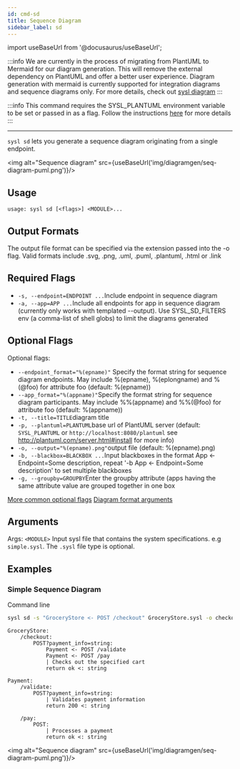 ```yaml
---
id: cmd-sd
title: Sequence Diagram
sidebar_label: sd
---
```


import useBaseUrl from '@docusaurus/useBaseUrl';

:::info
We are currently in the process of migrating from PlantUML to Mermaid for our diagram generation. This will remove the external dependency on PlantUML and offer a better user experience. Diagram generation with mermaid is currently supported for integration diagrams and sequence diagrams only. For more details, check out [sysl diagram](cmd-diagram.md)
:::

:::info
This command requires the SYSL_PLANTUML environment variable to be set or passed in as a flag. Follow the instructions [here](plantuml.md) for more details
:::

---

`sysl sd` lets you generate a sequence diagram originating from a single endpoint.

<img alt="Sequence diagram" src={useBaseUrl('img/diagramgen/seq-diagram-puml.png')}/>

## Usage

`usage: sysl sd [<flags>] <MODULE>...`

## Output Formats

The output file format can be specified via the extension passed into the -o flag.
Valid formats include .svg, .png, .uml, .puml, .plantuml, .html or .link

## Required Flags

- `-s, --endpoint=ENDPOINT ...`Include endpoint in sequence diagram
- `-a, --app=APP ...`Include all endpoints for app in sequence diagram (currently only works with
  templated --output). Use SYSL_SD_FILTERS env (a comma-list of shell globs) to limit
  the diagrams generated

## Optional Flags

Optional flags:

- `--endpoint_format="%(epname)"`
  Specify the format string for sequence diagram endpoints. May include %(epname),
  %(eplongname) and %(@foo) for attribute foo (default: %(epname))
- `--app_format="%(appname)"`Specify the format string for sequence diagram participants. May include %%(appname)
  and %%(@foo) for attribute foo (default: %(appname))
- `-t, --title=TITLE`diagram title
- `-p, --plantuml=PLANTUML`base url of PlantUML server (default: `SYSL_PLANTUML` or `http://localhost:8080/plantuml`
  see http://plantuml.com/server.html#install for more info)
- `-o, --output="%(epname).png"`output file (default: %(epname).png)
- `-b, --blackbox=BLACKBOX ...`Input blackboxes in the format App <- Endpoint=Some description, repeat '-b App <-
  Endpoint=Some description' to set multiple blackboxes
- `-g, --groupby=GROUPBY`Enter the groupby attribute (apps having the same attribute value are grouped
  together in one box

[More common optional flags](common-flags.md)
[Diagram format arguments](format-diagram.md)

## Arguments

Args:
`<MODULE>` Input sysl file that contains the system specifications. e.g `simple.sysl`. The `.sysl` file type is optional.

## Examples

### Simple Sequence Diagram

Command line

```bash
sysl sd -s "GroceryStore <- POST /checkout" GroceryStore.sysl -o checkout.png
```

```sysl title="Input Sysl file: GroceryStore.sysl"
GroceryStore:
    /checkout:
        POST?payment_info=string:
            Payment <- POST /validate
            Payment <- POST /pay
            | Checks out the specified cart
            return ok <: string

Payment:
    /validate:
        POST?payment_info=string:
            | Validates payment information
            return 200 <: string

    /pay:
        POST:
            | Processes a payment
            return ok <: string

```

<img alt="Sequence diagram" src={useBaseUrl('img/diagramgen/seq-diagram-puml.png')}/>
